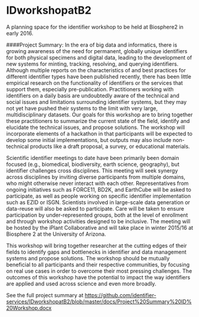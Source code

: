 # IDworkshopatB2
A planning space for the identifier workshop to be held at Biosphere2 in early 2016.

####Project Summary:
In the era of big data and informatics, there is growing awareness of the need for permanent, globally unique identifiers for both physical specimens and digital data, leading to the development of new systems for minting, tracking, resolving, and querying identifiers. Although multiple reports on the characteristics of and best practices for different identifier types have been published recently, there has been little empirical research on the functionality of identifiers or the services that support them, especially pre-publication. Practitioners working with identifiers on a daily basis are undoubtedly aware of the technical and social issues and limitations surrounding identifier systems, but they may not yet have pushed their systems to the limit with very large, multidisciplinary datasets. Our goals for this workshop are to bring together these practitioners to summarize the current state of the field, identify and elucidate the technical issues, and propose solutions. The workshop will incorporate elements of a hackathon in that participants will be expected to develop some initial implementations, but outputs may also include non-technical products like a draft proposal, a survey, or educational materials.

Scientific identifier meetings to date have been primarily been domain focused (e.g., biomedical, biodiversity, earth science, geography), but identifier challenges cross disciplines. This meeting will seek synergy across disciplines by inviting diverse participants from multiple domains, who might otherwise never interact with each other. Representatives from ongoing initiatives such as FORCE11, BD2K, and EarthCube will be asked to participate, as well as people working on specific identifier implementation such as EZID or ISGN. Scientists involved in large-scale data generation or data-reuse will also be asked to participate. Care will be taken to ensure participation by under-represented groups, both at the level of enrollment and through workshop activities designed to be inclusive. The meeting will be hosted by the iPlant Collaborative and will take place in winter 2015/16 at Biosphere 2 at the University of Arizona.

This workshop will bring together researcher at the cutting edges of their fields to identify gaps and bottlenecks in identifier and data management systems and propose solutions. The workshop should be mutually beneficial to all participants and their respective communities, by focusing on real use cases in order to overcome their most pressing challenges. The outcomes of this workshop have the potential to impact the way identifiers are applied and used across science and even more broadly. 

See the full project summary at https://github.com/identifier-services/IDworkshopatB2/blob/master/docs/Project%20Summary%20ID%20Workshop.docx
